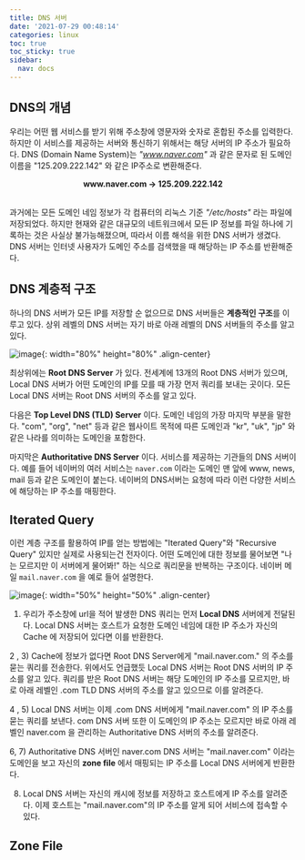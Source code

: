 ```yaml
---
title: DNS 서버
date: '2021-07-29 00:48:14'
categories: linux
toc: true
toc_sticky: true
sidebar:
  nav: docs
---
```


## DNS의 개념

우리는 어떤 웹 서비스를 받기 위해 주소창에 영문자와 숫자로 혼합된 주소를 입력한다. 하지만 이 서비스를 제공하는 서버와 통신하기 위해서는 해당 서버의 IP 주소가 필요하다. DNS (Domain Name System)는 *"www.naver.com"* 과 같은 문자로 된 도메인 이름을 "125.209.222.142" 와 같은 IP주소로 변환해준다. 

<center> <b> www.naver.com -> 125.209.222.142 </b> </center>

<br/>과거에는 모든 도메인 네임 정보가 각 컴퓨터의 리눅스 기준 *"/etc/hosts"* 라는 파일에 저장되었다. 하지만 현재와 같은 대규모의 네트워크에서 모든 IP 정보를 파일 하나에 기록하는 것은 사실상 불가능해졌으며, 따라서 이름 해석을 위한 DNS 서버가 생겼다. DNS 서버는 인터넷 사용자가 도메인 주소를 검색했을 때 해당하는 IP 주소를 반환해준다.

 

## DNS 계층적 구조

하나의 DNS 서버가 모든 IP를 저장할 순 없으므로 DNS 서버들은 <b>계층적인 구조</b>를 이루고 있다. 상위 레벨의 DNS 서버는 자기 바로 아래 레벨의 DNS 서버들의 주소를 알고 있다.

![image](https://user-images.githubusercontent.com/60495897/127352862-aa55a315-ab7f-41d1-afad-15edaf5d80b2.png){: width="80%" height="80%" .align-center}

최상위에는 <b>Root DNS Server</b> 가 있다. 전세계에 13개의 Root DNS 서버가 있으며, Local DNS 서버가 어떤 도메인의 IP를 모를 때 가장 먼저 쿼리를 보내는 곳이다. 모든 Local DNS 서버는 Root DNS 서버의 주소를 알고 있다.

다음은 <b>Top Level DNS (TLD) Server</b> 이다.  도메인 네임의 가장 마지막 부분을 말한다. "com", "org", "net" 등과 같은 웹사이트 목적에 따른 도메인과 "kr", "uk", "jp" 와 같은 나라를 의미하는 도메인을 포함한다.

마지막은 <b>Authoritative DNS Server</b> 이다. 서비스를 제공하는 기관들의 DNS 서버이다. 예를 들어 네이버의 여러 서비스는  `naver.com` 이라는 도메인 맨 앞에 www, news, mail 등과 같은 도메인이 붙는다. 네이버의 DNS서버는 요청에 따라 이런 다양한 서비스에 해당하는 IP 주소를 매핑한다. 



## Iterated Query

이런 계층 구조를 활용하여 IP를 얻는 방법에는 "Iterated Query"와 "Recursive Query" 있지만 실제로 사용되는건 전자이다. 어떤 도메인에 대한 정보를 물어보면 "나는 모르지만 이 서버에게 물어봐!" 하는 식으로 쿼리문을 반복하는 구조이다. 네이버 메일 `mail.naver.com` 을 예로 들어 설명한다.  

![image](https://user-images.githubusercontent.com/60495897/127353865-95c8b8e0-3879-4325-98c0-7ee430553eab.png){: width="50%" height="50%" .align-center}



1) 우리가 주소창에 url을 적어 발생한 DNS 쿼리는 먼저 <b>Local DNS</b> 서버에게 전달된다. Local DNS 서버는 호스트가 요청한 도메인 네임에 대한 IP 주소가 자신의 Cache 에 저장되어 있다면 이를 반환한다. 



2 , 3) Cache에 정보가 없다면 Root DNS Server에게 "mail.naver.com." 의 주소를 묻는 쿼리를 전송한다. 위에서도 언급했듯 Local DNS 서버는 Root DNS 서버의 IP 주소를 알고 있다. 쿼리를 받은 Root DNS 서버는 해당 도메인의 IP 주소를 모르지만, 바로 아래 레벨인 .com TLD DNS 서버의 주소를 알고 있으므로 이를 알려준다.



4 , 5) Local DNS 서버는 이제 .com DNS 서버에게 "mail.naver.com" 의 IP 주소를 묻는 쿼리를 보낸다. com DNS 서버 또한 이 도메인의 IP 주소는 모르지만 바로 아래 레벨인 naver.com 을 관리하는 Authoritative DNS 서버의 주소를 알려준다.



6, 7) Authoritative DNS 서버인 naver.com DNS 서버는 "mail.naver.com" 이라는 도메인을 보고 자신의 <b>zone file</b> 에서 매핑되는 IP 주소를 Local DNS 서버에게 반환한다. 



8) Local DNS 서버는 자신의 캐시에 정보를 저장하고 호스트에게 IP 주소를 알려준다. 이제 호스트는 "mail.naver.com"의 IP 주소를 알게 되어 서비스에 접속할 수 있다.



## Zone File

